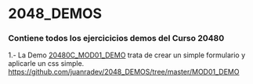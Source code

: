 # 2048_DEMOS

### Contiene todos los ejercicicios demos del Curso 20480


1.- La Demo [20480C_MOD01_DEMO](MOD01_DEMO/readme.md) trata de crear un simple formulario y aplicarle un css simple.
	https://github.com/juanradev/2048_DEMOS/tree/master/MOD01_DEMO